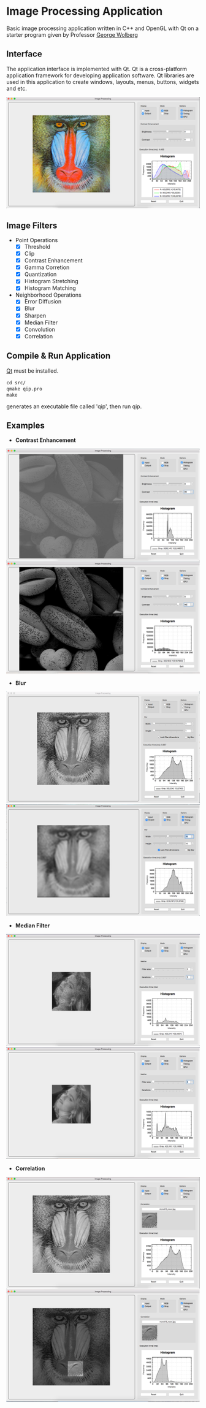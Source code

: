 # Image Processing Application
Basic image processing application written in C++ and OpenGL with Qt on a starter program given by Professor [George Wolberg](http://www-cs.engr.ccny.cuny.edu/~wolberg/)

## Interface
The application interface is implemented with Qt.
Qt is a cross-platform application framework for developing application software.
Qt libraries are used in this application to create windows, layouts, menus, buttons, widgets and etc.

![interface](/screenshots/interface.png)

## Image Filters
- Point Operations
  * [x] Threshold
  * [x] Clip
  * [x] Contrast Enhancement
  * [x] Gamma Corretion
  * [x] Quantization
  * [x] Histogram Stretching
  * [x] Histogram Matching
- Neighborhood Operations
  * [x] Error Diffusion
  * [x] Blur
  * [x] Sharpen
  * [x] Median Filter
  * [x] Convolution
  * [x] Correlation

## Compile & Run Application
[Qt](https://www.qt.io/) must be installed.
```
cd src/
qmake qip.pro
make
```
generates an executable file called 'qip', then run qip.

## Examples
- **Contrast Enhancement**

![contrast input](/screenshots/contrast_in.png)
![contrast output](/screenshots/contrast_out.png)

- **Blur**

![blur input](/screenshots/blur_in.png)
![blur output](/screenshots/blur_out.png)

- **Median Filter**

![median input](/screenshots/median_in.png)
![median output](/screenshots/median_out.png)

- **Correlation**

![correlation input](/screenshots/correlation_in.png)
![correlation output](/screenshots/correlation_out.png)
